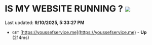 # IS MY WEBSITE RUNNING ? [![](https://img.shields.io/static/v1?label=Sponsor&message=%E2%9D%A4&logo=GitHub&color=%23fe8e86)](https://github.com/sponsors/Youssef-Lehmam)

Last updated: **9/10/2025, 5:33:27 PM**

- `GET` [https://youssefservice.me](https://youssefservice.me) - **Up** (214ms)
